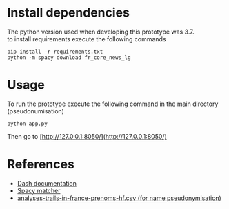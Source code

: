# Install dependencies
The python version used when developing this prototype was 3.7.    
to install requirements execute the following commands

```
pip install -r requirements.txt
python -m spacy download fr_core_news_lg
```
# Usage
To run the prototype execute the following command in the main directory (pseudonumisation)
```
python app.py
```
Then go to [http://127.0.0.1:8050/](http://127.0.0.1:8050/)
# References
+ [Dash documentation](https://dash.plotly.com/introduction)
+ [Spacy matcher](https://spacy.io/api/matcher)
+ [analyses-trails-in-france-prenoms-hf.csv (for name pseudonymisation)](https://www.data.gouv.fr/fr/datasets/liste-de-prenoms/#community-resources)
